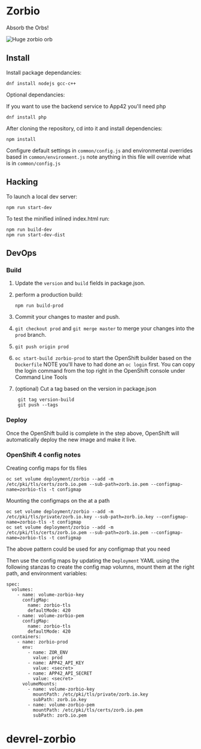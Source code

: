 # Zorbio

Absorb the Orbs!

![Huge zorbio orb](./preview.png)

## Install

Install package dependancies:

    dnf install nodejs gcc-c++
    
Optional dependancies:

If you want to use the backend service to App42 you'll need php

    dnf install php

After cloning the repository, cd into it and install dependencies:

    npm install

Configure default settings in `common/config.js` and environmental overrides based in `common/environment.js` note anything in this file will override what is in `common/config.js`


## Hacking

To launch a local dev server:

    npm run start-dev

To test the minified inlined index.html run:
    
    npm run build-dev
    npm run start-dev-dist

## DevOps

### Build

1. Update the `version` and `build` fields in package.json.

2. perform a production build:

       npm run build-prod
       
3. Commit your changes to master and push.
4. `git checkout prod` and `git merge master` to merge your changes into the `prod` branch.
5. `git push origin prod`
6. `oc start-build zorbio-prod` to start the OpenShift builder based on the `Dockerfile` NOTE you'll have to had done an `oc login` first. You can copy the login command from the top right in the OpenShift console under Command Line Tools
7. (optional) Cut a tag based on the version in package.json

        git tag version-build
        git push --tags

### Deploy

Once the OpenShift build is complete in the step above, OpenShift will automatically deploy the new image and make it live.

### OpenShift 4 config notes

Creating config maps for tls files

    oc set volume deployment/zorbio --add -m /etc/pki/tls/certs/zorb.io.pem --sub-path=zorb.io.pem --configmap-name=zorbio-tls -t configmap
    
Mounting the configmaps on the at a path

    oc set volume deployment/zorbio --add -m /etc/pki/tls/private/zorb.io.key --sub-path=zorb.io.key --configmap-name=zorbio-tls -t configmap
    oc set volume deployment/zorbio --add -m /etc/pki/tls/certs/zorb.io.pem --sub-path=zorb.io.pem --configmap-name=zorbio-tls -t configmap    
    
The above pattern could be used for any configmap that you need

Then use the config maps by updating the `Deployment` YAML using the following stanzas to create the config map volumns, mount them at the right path, and environment variables:

    spec:
      volumes:
        - name: volume-zorbio-key
          configMap:
            name: zorbio-tls
            defaultMode: 420
        - name: volume-zorbio-pem
          configMap:
            name: zorbio-tls
            defaultMode: 420
      containers:
        - name: zorbio-prod
          env:
            - name: ZOR_ENV
              value: prod
            - name: APP42_API_KEY
              value: <secret>
            - name: APP42_API_SECRET
              value: <secret>
          volumeMounts:
            - name: volume-zorbio-key
              mountPath: /etc/pki/tls/private/zorb.io.key
              subPath: zorb.io.key
            - name: volume-zorbio-pem
              mountPath: /etc/pki/tls/certs/zorb.io.pem
              subPath: zorb.io.pem




# devrel-zorbio
